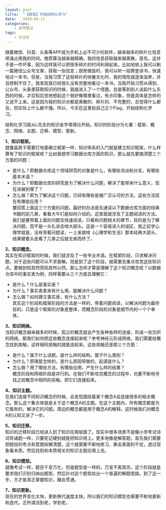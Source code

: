 ```yaml
---
layout: post
title:  "【随笔】开始结构化学习"
date:   2020-04-11
categories:
    - 读书笔记
tags:
    - 方法论
---
```


随着微信、抖音、头条等APP成为手机上必不可少的软件，越来越多的碎片化信息喷涌占用我的时间。推荐算法越来越精确，我的信息获取越来越离散。首先，这并不是一件坏事，因为这样我可以把很多碎片的时间利用起来。比如地铁上我可以刷一篇微信公众号文章，获取一些信息；厨房做饭时，我可以听一段樊登读书，快速地过一本书。但是，当我习惯了这些碎片的快餐文化时，我的惰性就逐渐滋养，并且控制不住了。我发现我已经很久没有完整地看过一本书。当我开始习惯从得到、公众号、头条里获取知识的时候，我就进入了一个怪圈，总是等到别人谈起什么东西的时候，才后知后觉地想起这个我好像哪里看过，有点印象，但是具体是怎样的又说不上来。这是因为我的知识点都是离散的、碎片的、不完整的，总觉得什么都会，但实际上什么都不懂。所以，今天在这里给自己立个Flag，开始结构化学习。

结构化学习就从L先生的知识金字塔理论开始。知识的阶段分为七重：框架、概念、网络、主题、迁移、模型、更新。

__1、知识框架。__  
就像盖房子需要打地基确立框架一样，知识体系的入门就是建立知识框架。什么样算有了知识的框架呢？比如我想学习数据仓库方面的知识，那么就先要搞清楚三个方面的问题：  
- 是什么？即数据仓库这个领域研究的对象是什么，有哪些流派和分支，有哪些基本术语？
- 为什么？即数据仓库的研究是为了解决什么问题，解决了能带来什么意义，现在进展到哪了？
- 怎么做？即为了解决这个问题，已经有哪些是被广泛认可的方法，这些方法现在有哪些应用？  
要回答上面这三个方面的问题，最好的办法是先通读以下数据仓库方面的经典书籍的前几章，看看大牛们是如何介绍的。这里面就涉及了主题阅读的方法。我们是要带着上面的问题去快速阅读，只看和问题相关的章节，目的是为了解决问题，而不是一头扎进去啃大部头。这是一个容易进入的误区，我之前学心理学就是，没有带着问题读，一上来就啃《心理学和生活》那本经典大部头，结果硬着头皮看了几章之后就无疾而终了。

__2、知识概念。__  
其实在知识框架的时候，我们就涉及了一些专业术语。在框架阶段，只求解决问题，对于这些问题可以不求甚解。但是到了这个阶段，就需要去重点攻克这些知识点。要做到知其然而知其所以然。那么怎样才算是理解了这个知识概念呢？以数据仓库中的事实表为例，同样需要从三个方面去理解它：  
- 是什么？什么是事实表？
- 为什么？事实表拿来有什么用，能解决什么问题？
- 怎么做？如何建立事实表，有什么方法？  
其实这个阶段和框架阶段的方法是一样的，带着问题阅读，以解决问题为最终目的。只是这个框架的对象是整体，而概念阶段的对象是细节内的一个个单体。

__3、知识网络。__  
当知识概念越来越多的时候，孤立的概念就会产生各种各样的连接，形成一张交织的网络。那我们如何把这些概念连接起来呢？参考神经元形成网络，我们需要给概念找到突触，这样相同突触的就能连起来。这些突触还是那三个方面：  
- 是什么？属于什么话题，是什么样的结构，属于什么类别？
- 为什么？原理是怎样的，是什么原因导致的，起源是什么？
- 怎么做？用了哪些方法，有哪些应用，产生什么样的结果？  
概念阶段和网络阶段是并行的。在我们不断攻克概念的过程中，也要不断地寻找之前概念中相同的突触，把它们连接起来。

__4、知识主题。__  
在我们连接不同知识概念的时候，会发现围绕着某个概念A会连接很多的相关概念。那么这个集合体就是关于这个概念A的主题。在这个主题内，所有概念都是为它服务的，解决它的问题。周边的概念都是用于概念A的解释。这时候我们对概念A的认知又进了一步。

__5、知识迁移。__  
知识的迁移阶段已经进入到了知识应用层面了。现实中很多场景不是像小学考试诗词背诵题一样，只要死记硬别就能把知识用上。更多地像是解答题，首先我们需要把题目的考点和意图拆解清楚。这个就需要不断地练习，撕去表面的干扰，透过现象看本质。然后找到和本质相关的知识主题应用上去。

__6、知识模型。__  
就像考试一样，题目千变万化，但是题型是一样的，万变不离其宗。这个阶段就是要求我们识别归纳出题型，然后针对这个题型给出一个普遍的解题思路。到了这一步，方才是真正掌握知识，融会贯通。

__7、知识更新。__  
现在的世界变化太快，更新换代速度太快。所以我们的知识模型也需要不断地更新和迭代。正所谓活到老，学到老。

